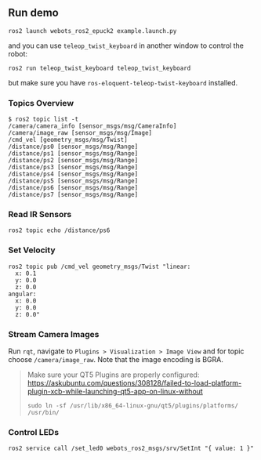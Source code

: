 ## Run demo
```
ros2 launch webots_ros2_epuck2 example.launch.py
```
and you can use `teleop_twist_keyboard` in another window to control the robot:
```
ros2 run teleop_twist_keyboard teleop_twist_keyboard
```
but make sure you have `ros-eloquent-teleop-twist-keyboard` installed.

### Topics Overview
```
$ ros2 topic list -t
/camera/camera_info [sensor_msgs/msg/CameraInfo]
/camera/image_raw [sensor_msgs/msg/Image]
/cmd_vel [geometry_msgs/msg/Twist]
/distance/ps0 [sensor_msgs/msg/Range]
/distance/ps1 [sensor_msgs/msg/Range]
/distance/ps2 [sensor_msgs/msg/Range]
/distance/ps3 [sensor_msgs/msg/Range]
/distance/ps4 [sensor_msgs/msg/Range]
/distance/ps5 [sensor_msgs/msg/Range]
/distance/ps6 [sensor_msgs/msg/Range]
/distance/ps7 [sensor_msgs/msg/Range]
```

### Read IR Sensors
```
ros2 topic echo /distance/ps6
```

### Set Velocity
```
ros2 topic pub /cmd_vel geometry_msgs/Twist "linear:
  x: 0.1
  y: 0.0
  z: 0.0
angular:
  x: 0.0
  y: 0.0
  z: 0.0"
```

### Stream Camera Images
Run `rqt`, navigate to `Plugins > Visualization > Image View` and for topic choose `/camera/image_raw`. Note that the image encoding is BGRA.

> Make sure your QT5 Plugins are properly configured:  
> https://askubuntu.com/questions/308128/failed-to-load-platform-plugin-xcb-while-launching-qt5-app-on-linux-without
> ```
> sudo ln -sf /usr/lib/x86_64-linux-gnu/qt5/plugins/platforms/ /usr/bin/
> ```

### Control LEDs
```
ros2 service call /set_led0 webots_ros2_msgs/srv/SetInt "{ value: 1 }"
```